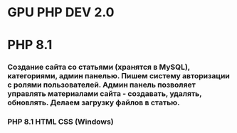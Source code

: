 # GPU PHP DEV 2.0

# PHP 8.1

### Создание сайта со статьями (хранятся в MySQL), категориями, админ панелью. Пишем систему авторизации с ролями пользователей. Админ панель позволяет управлять материалами сайта - создавать, удалять, обновлять. Делаем загрузку файлов в статью.

### PHP 8.1 HTML CSS (Windows)
